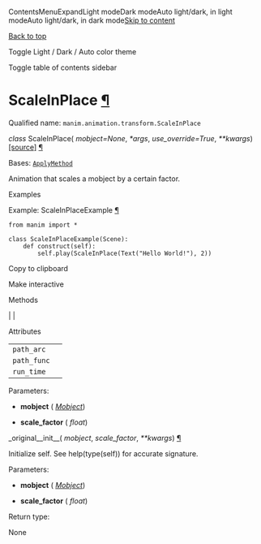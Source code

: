 ContentsMenuExpandLight modeDark modeAuto light/dark, in light modeAuto light/dark, in dark mode[Skip to content](https://docs.manim.community/en/stable/reference/manim.animation.transform.ScaleInPlace.html#furo-main-content)

[Back to top](https://docs.manim.community/en/stable/reference/manim.animation.transform.ScaleInPlace.html#)

Toggle Light / Dark / Auto color theme

Toggle table of contents sidebar

# ScaleInPlace [¶](https://docs.manim.community/en/stable/reference/manim.animation.transform.ScaleInPlace.html\#scaleinplace "Link to this heading")

Qualified name: `manim.animation.transform.ScaleInPlace`

_class_ ScaleInPlace( _mobject=None_, _\*args_, _use\_override=True_, _\*\*kwargs_) [\[source\]](https://docs.manim.community/en/stable/_modules/manim/animation/transform.html#ScaleInPlace) [¶](https://docs.manim.community/en/stable/reference/manim.animation.transform.ScaleInPlace.html#manim.animation.transform.ScaleInPlace "Link to this definition")

Bases: [`ApplyMethod`](https://docs.manim.community/en/stable/reference/manim.animation.transform.ApplyMethod.html#manim.animation.transform.ApplyMethod "manim.animation.transform.ApplyMethod")

Animation that scales a mobject by a certain factor.

Examples

Example: ScaleInPlaceExample [¶](https://docs.manim.community/en/stable/reference/manim.animation.transform.ScaleInPlace.html#scaleinplaceexample)

```
from manim import *

class ScaleInPlaceExample(Scene):
    def construct(self):
        self.play(ScaleInPlace(Text("Hello World!"), 2))

```

Copy to clipboard

Make interactive

Methods

|
|

Attributes

|     |     |
| --- | --- |
| `path_arc` |  |
| `path_func` |  |
| `run_time` |  |

Parameters:

- **mobject** ( [_Mobject_](https://docs.manim.community/en/stable/reference/manim.mobject.mobject.Mobject.html#manim.mobject.mobject.Mobject "manim.mobject.mobject.Mobject"))

- **scale\_factor** ( _float_)


\_original\_\_init\_\_( _mobject_, _scale\_factor_, _\*\*kwargs_) [¶](https://docs.manim.community/en/stable/reference/manim.animation.transform.ScaleInPlace.html#manim.animation.transform.ScaleInPlace._original__init__ "Link to this definition")

Initialize self. See help(type(self)) for accurate signature.

Parameters:

- **mobject** ( [_Mobject_](https://docs.manim.community/en/stable/reference/manim.mobject.mobject.Mobject.html#manim.mobject.mobject.Mobject "manim.mobject.mobject.Mobject"))

- **scale\_factor** ( _float_)


Return type:

None